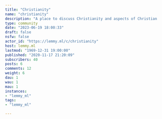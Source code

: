 ```yaml
---
title: "Christianity" 
name: "christianity"
description: "A place to discuss Christianity and aspects of Christian life."
type: community
date: "2023-06-19 18:00:33"
draft: false
nsfw: false
actor_id: "https://lemmy.ml/c/christianity"
host: lemmy.ml
lastmod: "1969-12-31 19:00:00"
published: "2020-11-17 21:20:09"
subscribers: 40
posts: 6
comments: 12
weight: 6
dau: 1
wau: 1
mau: 1
instances:
- "lemmy_ml"
tags: 
- "lemmy_ml"

---
```

